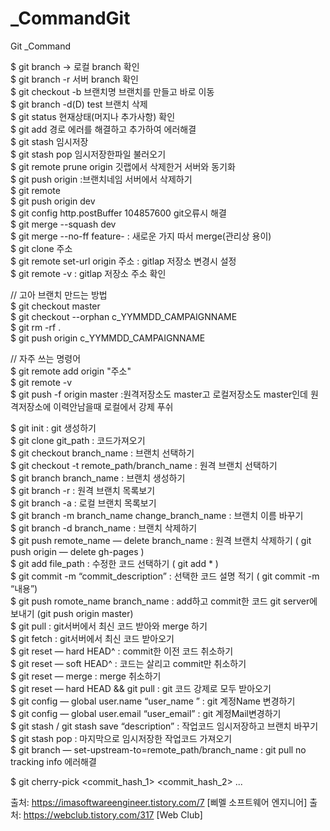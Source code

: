 # _CommandGit
Git _Command

$ git branch -> 로컬 branch 확인  
$ git branch -r 서버 branch 확인  
$ git checkout -b 브랜치명 브랜치를 만들고 바로 이동  
$ git branch -d(D) test 브랜치 삭제  
$ git status 현재상태(머지나 추가사항) 확인  
$ git add 경로 에러를 해결하고 추가하여 에러해결  
$ git stash 임시저장  
$ git stash pop 임시저장한파일 불러오기  
$ git remote prune origin 깃랩에서 삭제한거 서버와 동기화  
$ git push origin :브랜치네임 서버에서 삭제하기  
$ git remote  
$ git push origin dev  
$ git config http.postBuffer 104857600 git오류시 해결  
$ git merge --squash dev  
$ git merge --no-ff feature- : 새로운 가지 따서 merge(관리상 용이)  
$ git clone 주소  
$ git remote set-url origin 주소 : gitlap 저장소 변경시 설정  
$ git remote -v : gitlap 저장소 주소 확인  
  
// 고아 브랜치 만드는 방법  
$ git checkout master  
$ git checkout --orphan c_YYMMDD_CAMPAIGNNAME  
$ git rm -rf .  
$ git push origin c_YYMMDD_CAMPAIGNNAME  

// 자주 쓰는 명령어  
$ git remote add origin "주소"  
$ git remote -v  
$ git push -f origin master :원격저장소도 master고 로컬저장소도 master인데 원격저장소에 이력안남을때 로컬에서 강제 푸쉬   

$ git init : git 생성하기   
$ git clone git_path : 코드가져오기   
$ git checkout branch_name : 브랜치 선택하기   
$ git checkout -t remote_path/branch_name : 원격 브랜치 선택하기   
$ git branch branch_name : 브랜치 생성하기   
$ git branch -r : 원격 브랜치 목록보기   
$ git branch -a : 로컬 브랜치 목록보기   
$ git branch -m branch_name change_branch_name : 브랜치 이름 바꾸기   
$ git branch -d branch_name : 브랜치 삭제하기   
$ git push remote_name — delete branch_name : 원격 브랜치 삭제하기 ( git push origin — delete gh-pages )   
$ git add file_path : 수정한 코드 선택하기 ( git add * )   
$ git commit -m “commit_description” : 선택한 코드 설명 적기 ( git commit -m “내용”)   
$ git push romote_name branch_name : add하고 commit한 코드 git server에 보내기 (git push origin master)   
$ git pull : git서버에서 최신 코드 받아와 merge 하기   
$ git fetch : git서버에서 최신 코드 받아오기   
$ git reset — hard HEAD^ : commit한 이전 코드 취소하기   
$ git reset — soft HEAD^ : 코드는 살리고 commit만 취소하기   
$ git reset — merge : merge 취소하기   
$ git reset — hard HEAD && git pull : git 코드 강제로 모두 받아오기   
$ git config — global user.name “user_name ” : git 계정Name 변경하기   
$ git config — global user.email “user_email” : git 계정Mail변경하기   
$ git stash / git stash save “description” : 작업코드 임시저장하고 브랜치 바꾸기   
$ git stash pop : 마지막으로 임시저장한 작업코드 가져오기   
$ git branch — set-upstream-to=remote_path/branch_name : git pull no tracking info 에러해결   

$ git cherry-pick <commit_hash_1> <commit_hash_2> ...

출처: https://imasoftwareengineer.tistory.com/7 [삐멜 소프트웨어 엔지니어]
출처: https://webclub.tistory.com/317 [Web Club]  
